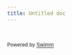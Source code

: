 ```yaml
---
title: Untitled doc
---
```

&nbsp;

<SwmMeta version="3.0.0" repo-id="Z2l0aHViJTNBJTNBY2hhdC1jb21wbGV0aW9uJTNBJTNBcmFlZEVpZDk5OTU=" repo-name="chat-completion"><sup>Powered by [Swimm](https://app.swimm.io/)</sup></SwmMeta>
